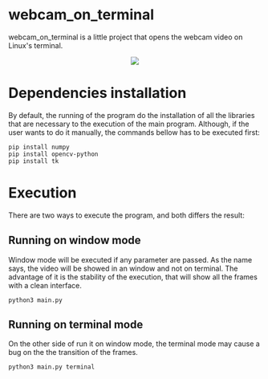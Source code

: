 # webcam_on_terminal
webcam_on_terminal is a little project that opens the webcam video on Linux's terminal. 

<p align="center">
  <img src="https://github.com/mathemaia/webcam_on_terminal/blob/main/data/demo2.gif">
</p>

# Dependencies installation
By default, the running of the program do the installation of all the libraries that are necessary to the execution of the main program. Although, if the user wants to do it manually, the commands bellow has to be executed first:

```
pip install numpy
pip install opencv-python
pip install tk
```

# Execution
There are two ways to execute the program, and both differs the result:

## Running on window mode
Window mode will be executed if any parameter are passed. As the name says, the video will be showed in an window and not on terminal. The advantage of it is the stability of the execution, that will show all the frames with a clean interface.
```
python3 main.py
```

## Running on terminal mode
On the other side of run it on window mode, the terminal mode may cause a bug on the the transition of the frames.
```
python3 main.py terminal
```
